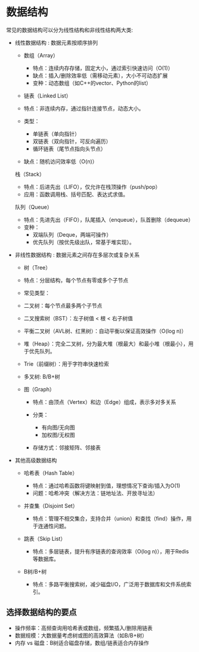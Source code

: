 # 数据结构
常见的数据结构可以分为线性结构和非线性结构两大类:
- 线性数据结构 : 数据元素按顺序排列

  - 数组（Array）

    - 特点：连续内存存储，固定大小，通过索引快速访问（O(1)）
    - 缺点：插入/删除效率低（需移动元素），大小不可动态扩展
    - 变种：动态数组（如C++的vector、Python的list）

  - 链表（Linked List）

  - 特点：非连续内存，通过指针连接节点，动态大小。
  - 类型：

    - 单链表（单向指针）
    - 双链表（双向指针，可反向遍历）
    - 循环链表（尾节点指向头节点）

  - 缺点：随机访问效率低（O(n)）

  栈（Stack）

  - 特点：后进先出（LIFO），仅允许在栈顶操作（push/pop）
  - 应用：函数调用栈、括号匹配、表达式求值。

  队列（Queue）

  - 特点：先进先出（FIFO），队尾插入（enqueue），队首删除（dequeue）
  - 变种：
    - 双端队列（Deque，两端可操作）
    - 优先队列（按优先级出队，常基于堆实现）。

- 非线性数据结构 : 数据元素之间存在多层次或复杂关系

  - 树（Tree）

  - 特点：分层结构，每个节点有零或多个子节点
  - 常见类型：

   - 二叉树：每个节点最多两个子节点
    - 二叉搜索树（BST）：左子树值 < 根 < 右子树值
    - 平衡二叉树（AVL树、红黑树）：自动平衡以保证高效操作（O(log n)）
   - 堆（Heap）：完全二叉树，分为最大堆（根最大）和最小堆（根最小），用于优先队列。
   - Trie（前缀树）：用于字符串快速检索
   - 多叉树: B/B+树

  - 图（Graph）

    - 特点：由顶点（Vertex）和边（Edge）组成，表示多对多关系
    - 分类：

      - 有向图/无向图
      - 加权图/无权图

    - 存储方式：邻接矩阵、邻接表

- 其他高级数据结构

  - 哈希表（Hash Table）

    - 特点：通过哈希函数将键映射到值，理想情况下查询/插入为O(1)
    - 问题：哈希冲突（解决方法：链地址法、开放寻址法）

  - 并查集（Disjoint Set）

    - 特点：管理不相交集合，支持合并（union）和查找（find）操作，用于连通性问题。

  - 跳表（Skip List）

    - 特点：多层链表，提升有序链表的查询效率（O(log n)），用于Redis等数据库。

  - B树/B+树

    - 特点：多路平衡搜索树，减少磁盘I/O，广泛用于数据库和文件系统索引。

## 选择数据结构的要点
- 操作频率：高频查询用哈希表或数组，频繁插入/删除用链表
- 数据规模：大数据量考虑树或图的高效算法（如B/B+树）
- 内存 vs 磁盘：B树适合磁盘存储，数组/链表适合内存操作
